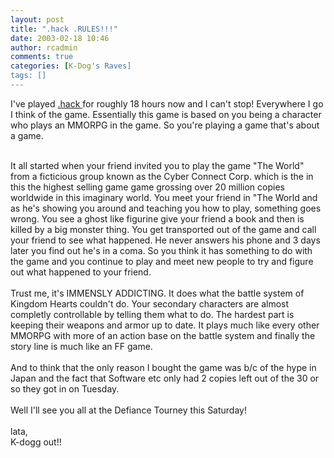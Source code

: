 ```yaml
---
layout: post
title: ".hack .RULES!!!"
date: 2003-02-18 10:46
author: rcadmin
comments: true
categories: [K-Dog's Raves]
tags: []
---
```

I've played <A HREF="http://www.dothack.com">.hack </a>for roughly 18 hours now and I can't stop! Everywhere I go I think of the game. Essentially this game is based on you being a character who plays an MMORPG in the game. So you're playing a game that's about a game.
<br />

<br />
It all started when your friend invited you to play the game "The World" from a ficticious group known as the Cyber Connect Corp. which is the in this the highest selling game game grossing over 20 million copies worldwide in this imaginary world. You meet your friend in "The World and as he's showing you around and teaching you how to play, something goes wrong. You see a ghost like figurine give your friend a book and then is killed by a big monster thing. You get transported out of the game and call your friend to see what happened. He never answers his phone and 3 days later you find out he's in a coma. So you think it has something to do with the game and you continue to play and meet new people to try and figure out what happened to your friend.
<br />

<br />
Trust me, it's IMMENSLY ADDICTING. It does what the battle system of Kingdom Hearts couldn't do. Your secondary characters are almost completly controllable by telling them what to do. The hardest part is keeping their weapons and armor up to date. It plays much like every other MMORPG with more of an action base on the battle system and finally the story line is much like an FF game.
<br />

<br />
And to think that the only reason I bought the game was b/c of the hype in Japan and the fact that Software etc only had 2 copies left out of the 30 or so they got in on Tuesday. 
<br />

<br />
Well I'll see you all at the Defiance Tourney this Saturday!
<br />

<br />
lata,
<br />
K-dogg out!!
